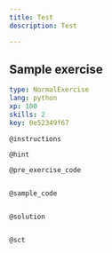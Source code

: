 ```yaml
---
title: Test
description: Test

---
```

## Sample exercise

```yaml
type: NormalExercise
lang: python
xp: 100
skills: 2
key: 0e52349f67
```


`@instructions`

`@hint`

`@pre_exercise_code`
```{python}

```

`@sample_code`
```{python}

```

`@solution`
```{python}

```

`@sct`
```{python}

```
